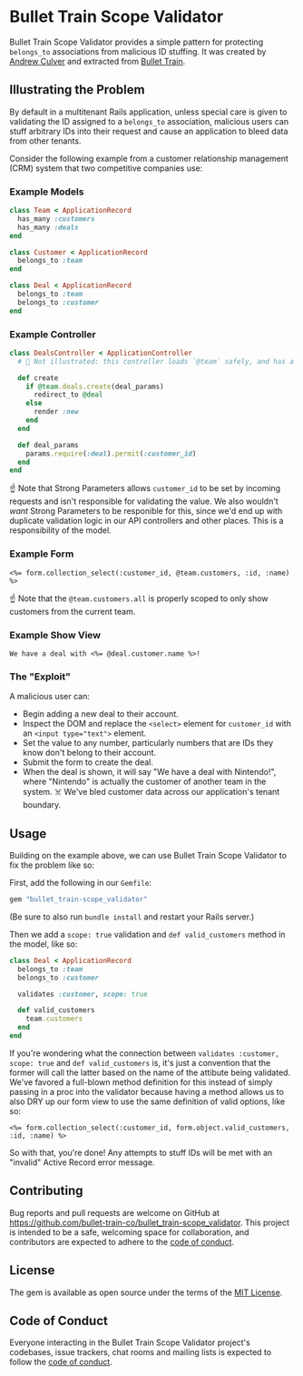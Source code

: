 # Bullet Train Scope Validator

Bullet Train Scope Validator provides a simple pattern for protecting `belongs_to` associations from malicious ID stuffing. It was created by [Andrew Culver](https://twitter.com/andrewculver) and extracted from [Bullet Train](https://bullettrain.co).

## Illustrating the Problem

By default in a multitenant Rails application, unless special care is given to validating the ID assigned to a `belongs_to` association, malicious users can stuff arbitrary IDs into their request and cause an application to bleed data from other tenants.

Consider the following example from a customer relationship management (CRM) system that two competitive companies use:

### Example Models

```ruby
class Team < ApplicationRecord
  has_many :customers
  has_many :deals
end

class Customer < ApplicationRecord
  belongs_to :team
end

class Deal < ApplicationRecord
  belongs_to :team
  belongs_to :customer
end
```

### Example Controller

```ruby
class DealsController < ApplicationController
  # 👋 Not illustrated: this controller loads `@team` safely, and has a `new` and `show` action.

  def create
    if @team.deals.create(deal_params)
      redirect_to @deal
    else
      render :new
    end
  end

  def deal_params
    params.require(:deal).permit(:customer_id)
  end
end
```

☝️ Note that Strong Parameters allows `customer_id` to be set by incoming requests and isn't responsible for validating the value. We also wouldn't _want_ Strong Parameters to be responible for this, since we'd end up with duplicate validation logic in our API controllers and other places. This is a responsibility of the model.

### Example Form

```
<%= form.collection_select(:customer_id, @team.customers, :id, :name) %>
```

☝️ Note that the `@team.customers.all` is properly scoped to only show customers from the current team.

### Example Show View

```
We have a deal with <%= @deal.customer.name %>!
```

### The "Exploit"

A malicious user can:

 - Begin adding a new deal to their account.
 - Inspect the DOM and replace the `<select>` element for `customer_id` with an `<input type="text">` element.
 - Set the value to any number, particularly numbers that are IDs they know don't belong to their account.
 - Submit the form to create the deal.
 - When the deal is shown, it will say "We have a deal with Nintendo!", where "Nintendo" is actually the customer of another team in the system. ☠️ We've bled customer data across our application's tenant boundary.

## Usage

Building on the example above, we can use Bullet Train Scope Validator to fix the problem like so:

First, add the following in our `Gemfile`:

```ruby
gem "bullet_train-scope_validator"
```

(Be sure to also run `bundle install` and restart your Rails server.)

Then we add a `scope: true` validation and `def valid_customers` method in the model, like so:

```ruby
class Deal < ApplicationRecord
  belongs_to :team
  belongs_to :customer

  validates :customer, scope: true

  def valid_customers
    team.customers
  end
end
```

If you're wondering what the connection between `validates :customer, scope: true` and `def valid_customers` is, it's just a convention that the former will call the latter based on the name of the attibute being validated. We've favored a full-blown method definition for this instead of simply passing in a proc into the validator because having a method allows us to also DRY up our form view to use the same definition of valid options, like so:

```
<%= form.collection_select(:customer_id, form.object.valid_customers, :id, :name) %>
```

So with that, you're done! Any attempts to stuff IDs will be met with an "invalid" Active Record error message.

## Contributing

Bug reports and pull requests are welcome on GitHub at https://github.com/bullet-train-co/bullet_train-scope_validator. This project is intended to be a safe, welcoming space for collaboration, and contributors are expected to adhere to the [code of conduct](https://github.com/bullet-train-co/bullet_train-scope_validator/blob/master/CODE_OF_CONDUCT.md).

## License

The gem is available as open source under the terms of the [MIT License](https://opensource.org/licenses/MIT).

## Code of Conduct

Everyone interacting in the Bullet Train Scope Validator project's codebases, issue trackers, chat rooms and mailing lists is expected to follow the [code of conduct](https://github.com/bullet-train-co/bullet_train-scope_validator/blob/master/CODE_OF_CONDUCT.md).
